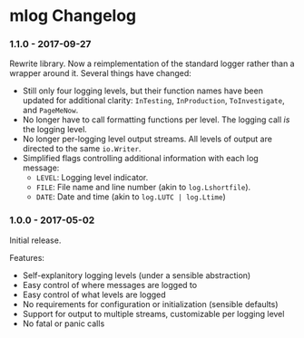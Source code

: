 # mlog Changelog

### 1.1.0 - 2017-09-27

Rewrite library. Now a reimplementation of the standard logger rather than a wrapper around it. Several things have changed:

 * Still only four logging levels, but their function names have been updated for additional clarity: `InTesting`, `InProduction`, `ToInvestigate`, and `PageMeNow`.
 * No longer have to call formatting functions per level. The logging call _is_ the logging level.
 * No longer per-logging level output streams. All levels of output are directed to the same `io.Writer`.
 * Simplified flags controlling additional information with each log message:
     - `LEVEL`: Logging level indicator.
     - `FILE`: File name and line number (akin to `log.Lshortfile`).
     - `DATE`: Date and time (akin to `log.LUTC | log.Ltime`)


### 1.0.0 - 2017-05-02

Initial release.

Features:

  * Self-explanitory logging levels (under a sensible abstraction)
  * Easy control of where messages are logged to
  * Easy control of what levels are logged
  * No requirements for configuration or initialization (sensible defaults)
  * Support for output to multiple streams, customizable per logging level
  * No fatal or panic calls
